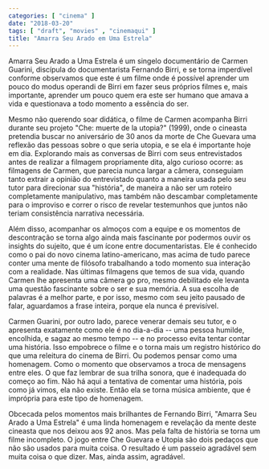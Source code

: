 ```yaml
---
categories: [ "cinema" ]
date: "2018-03-20"
tags: [ "draft", "movies" , "cinemaqui" ]
title: "Amarra Seu Arado em Uma Estrela"
---
```

Amarra Seu Arado a Uma Estrela é um singelo documentário de Carmen
Guarini, discípula do documentarista Fernando Birri, e se torna
imperdível conforme observamos que este é um filme onde é possível
aprender um pouco do modus operandi de Birri em fazer seus próprios
filmes e, mais importante, aprender um pouco quem era este ser humano
que amava a vida e questionava a todo momento a essência do ser.

Mesmo não querendo soar didática, o filme de Carmen acompanha Birri
durante seu projeto "Che: muerte de la utopia?" (1999), onde o cineasta
pretendia buscar no aniversário de 30 anos da morte de Che Guevara uma
reflexão das pessoas sobre o que seria utopia, e se ela é importante
hoje em dia. Explorando mais as conversas de Birri com seus entrevistados
antes de realizar a filmagem propriamente dita, algo curioso ocorre:
as filmagens de Carmen, que parecia nunca largar a câmera, conseguiam
tanto extrair a opinião do entrevistado quanto a maneira usada pelo seu
tutor para direcionar sua "história", de maneira a não ser um roteiro
completamente manipulativo, mas também não descambar completamente
para o improviso e correr o risco de revelar testemunhos que juntos não
teriam consistência narrativa necessária.

Além disso, acompanhar os almoços com a equipe e os momentos de
descontração se torna algo ainda mais fascinante por podermos ouvir
os insights do sujeito, que é um ícone entre documentaristas. Ele
é conhecido como o pai do novo cinema latino-americano, mas acima de
tudo parece conter uma mente de filósofo trabalhando a todo momento
sua interação com a realidade. Nas últimas filmagens que temos de sua
vida, quando Carmen lhe apresenta uma câmera go pro, mesmo debilitado ele
levanta uma questão fascinante sobre o ser e sua memória. A sua escolha
de palavras é a melhor parte, e por isso, mesmo com seu jeito pausado
de falar, aguardamos a frase inteira, porque ela nunca é previsível.

Carmen Guarini, por outro lado, parece venerar demais seu tutor, e o
apresenta exatamente como ele é no dia-a-dia -- uma pessoa humilde,
encolhida, e sagaz ao mesmo tempo -- e no processo evita tentar contar
uma história. Isso empobrece o filme e o torna mais um registro
histórico do que uma releitura do cinema de Birri. Ou podemos pensar
como uma homenagem. Como o momento que observamos a troca de mensagens
entre eles. O que faz lembrar de sua trilha sonora, que é inadequada do
começo ao fim. Não há aqui a tentativa de comentar uma história, pois
como já vimos, ela não existe. Então ela se torna música ambiente,
que é imprópria para este tipo de homenagem.

Obcecada pelos momentos mais brilhantes de Fernando Birri, "Amarra Seu
Arado a Uma Estrela" é uma linda homenagem e revelação da mente deste
cineasta que nos deixou aos 92 anos. Mas pela falta de história se
torna um filme incompleto. O jogo entre Che Guevara e Utopia são dois
pedaços que não são usados para muita coisa. O resultado é um passeio
agradável sem muita coisa o que dizer. Mas, ainda assim, agradável.
